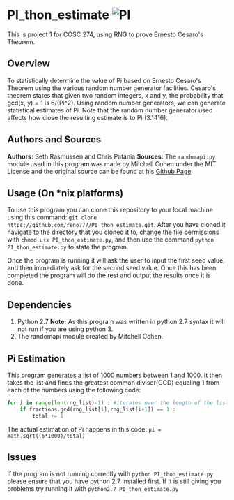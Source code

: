 # PI_thon_estimate ![PI](https://upload.wikimedia.org/wikipedia/commons/thumb/2/2e/Pi-symbol.svg/1058px-Pi-symbol.svg.png)
This is project 1 for COSC 274, using RNG to prove Ernesto Cesaro's Theorem.

## Overview
To statistically determine the value of Pi based on Ernesto Cesaro's Theorem using the various random number generator facilities. Cesaro's theorem states that given two random integers, x and y, the probability that gcd(x, y) = 1 is 6/(Pi^2). Using random number generators, we can generate statistical estimates of Pi. Note that the random number generator used affects how close the resulting estimate is to Pi (3.1416).

## Authors and Sources
**Authors:** Seth Rasmussen and Chris Patania
**Sources:** The `randomapi.py` module used in this program was made by Mitchell Cohen under the MIT License and the original source can be found at his [Github Page](https://github.com/mitchchn/randomapi/blob/master/randomapi.py)

## Usage (On *nix platforms)
To use this program you can clone this repository to your local machine using this command: `git clone https://github.com/reno777/PI_thon_estimate.git`. After you have cloned it navigate to the directory that you cloned it to, change the file permissions with `chmod u+x PI_thon_estimate.py`, and then use the command `python PI_thon_estimate.py` to state the program. 

Once the program is running it will ask the user to input the first seed value, and then immediately ask for the second seed value. Once this has been completed the program will do the rest and output the results once it is done.

## Dependencies
1. Python 2.7 
   **Note:** As this program was written in python 2.7 syntax it will not run if you are using python 3. 
2. The randomapi module created by Mitchell Cohen.

## Pi Estimation
This program generates a list of 1000 numbers between 1 and 1000. It then takes the list and finds the greatest common divisor(GCD) equaling 1 from each of the numbers using the following code:

```python
for i in range(len(rng_list)-1) : #iterates over the length of the list passed to the function
    if fractions.gcd(rng_list[i],rng_list[i+1]) == 1 : 
        total += 1
```

The actual estimation of Pi happens in this code: `pi = math.sqrt((6*1000)/total)`

## Issues
If the program is not running correctly with `python PI_thon_estimate.py` please ensure that you have python 2.7 installed first. If it is still giving you problems try running it with `python2.7 PI_thon_estimate.py`
